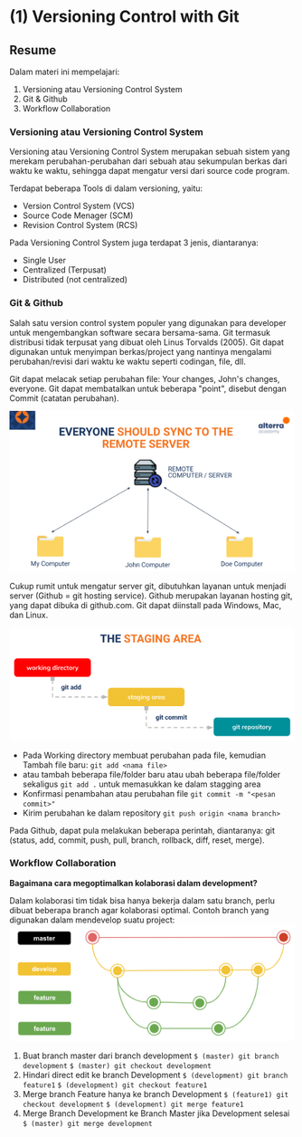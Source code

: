 # (1) Versioning Control with Git
## Resume
Dalam materi ini mempelajari:
1. Versioning atau Versioning Control System
2. Git & Github
3. Workflow Collaboration

### Versioning atau Versioning Control System
Versioning atau Versioning Control System merupakan sebuah sistem yang merekam perubahan-perubahan dari sebuah atau sekumpulan berkas dari waktu ke waktu, sehingga dapat mengatur versi dari source code program. 

Terdapat beberapa Tools di dalam versioning, yaitu:
- Version Control System (VCS)
- Source Code Menager (SCM)
- Revision Control System (RCS)

Pada Versioning Control System juga terdapat 3 jenis, diantaranya:
- Single User
- Centralized (Terpusat)
- Distributed (not centralized)

### Git & Github
Salah satu version control system populer yang digunakan para developer untuk mengembangkan software secara bersama-sama. Git termasuk distribusi tidak terpusat yang dibuat oleh Linus Torvalds (2005). Git dapat digunakan untuk menyimpan berkas/project yang nantinya mengalami perubahan/revisi dari waktu ke waktu seperti codingan, file, dll. 

Git dapat melacak setiap perubahan file: Your changes, John's changes, everyone. Git dapat membatalkan untuk beberapa "point", disebut dengan Commit (catatan perubahan). 

![This is an image git](screenshots/resumegit.png)

Cukup rumit untuk mengatur server git, dibutuhkan layanan untuk menjadi server (Github = git hosting service). Github merupakan layanan hosting git, yang dapat dibuka di github.com. Git dapat diinstall pada Windows, Mac, dan Linux.

![Stagging Area Image](screenshots/resumegit2.png)

- Pada Working directory membuat perubahan pada file, kemudian Tambah file baru: `git add <nama file>`
- atau tambah beberapa file/folder baru atau ubah beberapa file/folder sekaligus `git add .` untuk memasukkan ke dalam stagging area
- Konfirmasi penambahan atau perubahan file `git commit -m "<pesan commit>"`
- Kirim perubahan ke dalam repository `git push origin <nama branch>`

Pada Github, dapat pula melakukan beberapa perintah, diantaranya: git (status, add, commit, push, pull, branch, rollback, diff, reset, merge).

### Workflow Collaboration
**Bagaimana cara megoptimalkan kolaborasi dalam development?**

Dalam kolaborasi tim tidak bisa hanya bekerja dalam satu branch, perlu dibuat beberapa branch agar kolaborasi optimal. Contoh branch yang digunakan dalam mendevelop suatu project:
![Stagging Area Image](screenshots/resumeworkflow3.png)
1. Buat branch master dari branch development 
`$ (master) git branch development`
`$ (master) git checkout development`
2. Hindari direct edit ke branch Development
`$ (development) git branch feature1`
`$ (development) git checkout feature1`
3. Merge branch Feature hanya ke branch Development
`$ (feature1) git checkout development`
`$ (development) git merge feature1`
4. Merge Branch Development ke Branch Master jika Development selesai
`$ (master) git merge development`


